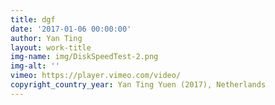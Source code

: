 ```yaml
---
title: dgf
date: '2017-01-06 00:00:00'
author: Yan Ting
layout: work-title
img-name: img/DiskSpeedTest-2.png
img-alt: ''
vimeo: https://player.vimeo.com/video/
copyright_country_year: Yan Ting Yuen (2017), Netherlands
---
```

